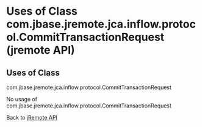 # Uses of Class com.jbase.jremote.jca.inflow.protocol.CommitTransactionRequest (jremote API)

<PageHeader />

## Uses of Class
com.jbase.jremote.jca.inflow.protocol.CommitTransactionRequest

No usage of com.jbase.jremote.jca.inflow.protocol.CommitTransactionRequest



Back to [jRemote API](../../../../jremote-api/README.md)

  
<PageFooter />
